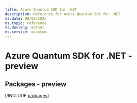 ```yaml
---
title: Azure Quantum SDK for .NET
description: Reference for Azure Quantum SDK for .NET
ms.date: 09/02/2025
ms.topic: reference
ms.devlang: dotnet
ms.service: quantum
---
```

# Azure Quantum SDK for .NET - preview
## Packages - preview
[!INCLUDE [packages](quantum-index.md)]